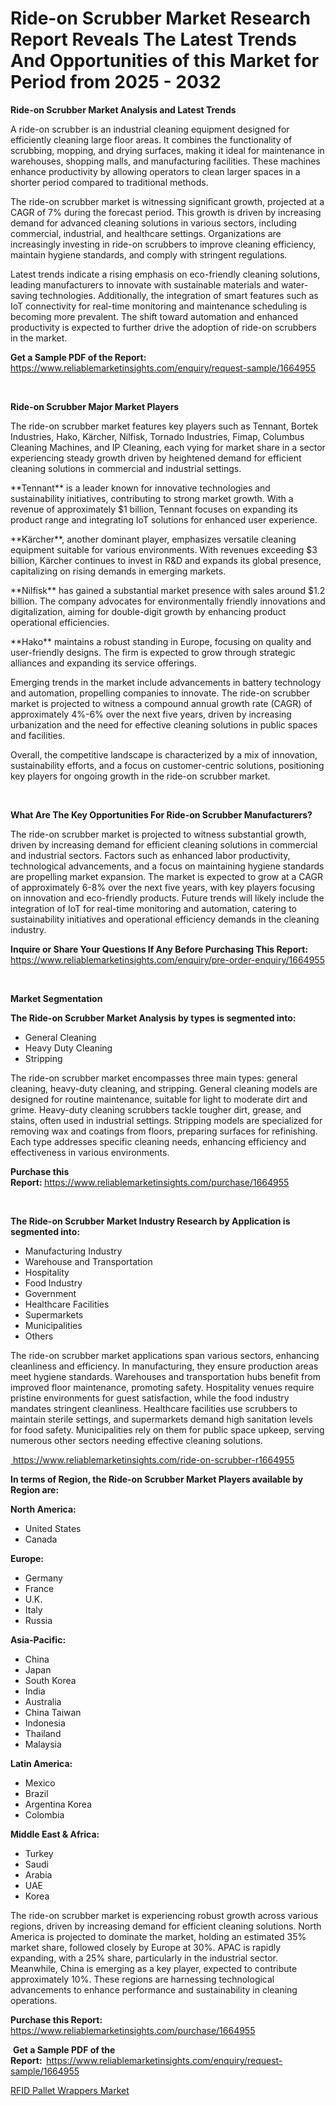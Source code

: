 <p><h1>Ride-on Scrubber Market Research Report Reveals The Latest Trends And Opportunities of this Market for Period from 2025 - 2032</h1></p><p><strong>Ride-on Scrubber Market Analysis and Latest Trends</strong></p>
<p><p>A ride-on scrubber is an industrial cleaning equipment designed for efficiently cleaning large floor areas. It combines the functionality of scrubbing, mopping, and drying surfaces, making it ideal for maintenance in warehouses, shopping malls, and manufacturing facilities. These machines enhance productivity by allowing operators to clean larger spaces in a shorter period compared to traditional methods.</p><p>The ride-on scrubber market is witnessing significant growth, projected at a CAGR of 7% during the forecast period. This growth is driven by increasing demand for advanced cleaning solutions in various sectors, including commercial, industrial, and healthcare settings. Organizations are increasingly investing in ride-on scrubbers to improve cleaning efficiency, maintain hygiene standards, and comply with stringent regulations.</p><p>Latest trends indicate a rising emphasis on eco-friendly cleaning solutions, leading manufacturers to innovate with sustainable materials and water-saving technologies. Additionally, the integration of smart features such as IoT connectivity for real-time monitoring and maintenance scheduling is becoming more prevalent. The shift toward automation and enhanced productivity is expected to further drive the adoption of ride-on scrubbers in the market.</p></p>
<p><strong>Get a Sample PDF of the Report:&nbsp;</strong> <a href="https://www.reliablemarketinsights.com/enquiry/request-sample/1664955?utm_campaign=2204&utm_medium=2&utm_source=Github&utm_content=ia&utm_term=23032025&utm_id=ride-on-scrubber">https://www.reliablemarketinsights.com/enquiry/request-sample/1664955</a></p>
<p>&nbsp;</p>
<p><strong>Ride-on Scrubber Major Market Players</strong></p>
<p><p>The ride-on scrubber market features key players such as Tennant, Bortek Industries, Hako, Kärcher, Nilfisk, Tornado Industries, Fimap, Columbus Cleaning Machines, and IP Cleaning, each vying for market share in a sector experiencing steady growth driven by heightened demand for efficient cleaning solutions in commercial and industrial settings.</p><p>**Tennant** is a leader known for innovative technologies and sustainability initiatives, contributing to strong market growth. With a revenue of approximately $1 billion, Tennant focuses on expanding its product range and integrating IoT solutions for enhanced user experience.</p><p>**Kärcher**, another dominant player, emphasizes versatile cleaning equipment suitable for various environments. With revenues exceeding $3 billion, Kärcher continues to invest in R&D and expands its global presence, capitalizing on rising demands in emerging markets.</p><p>**Nilfisk** has gained a substantial market presence with sales around $1.2 billion. The company advocates for environmentally friendly innovations and digitalization, aiming for double-digit growth by enhancing product operational efficiencies.</p><p>**Hako** maintains a robust standing in Europe, focusing on quality and user-friendly designs. The firm is expected to grow through strategic alliances and expanding its service offerings. </p><p>Emerging trends in the market include advancements in battery technology and automation, propelling companies to innovate. The ride-on scrubber market is projected to witness a compound annual growth rate (CAGR) of approximately 4%-6% over the next five years, driven by increasing urbanization and the need for effective cleaning solutions in public spaces and facilities.</p><p>Overall, the competitive landscape is characterized by a mix of innovation, sustainability efforts, and a focus on customer-centric solutions, positioning key players for ongoing growth in the ride-on scrubber market.</p></p>
<p>&nbsp;</p>
<p><strong>What Are The Key Opportunities For Ride-on Scrubber Manufacturers?</strong></p>
<p><p>The ride-on scrubber market is projected to witness substantial growth, driven by increasing demand for efficient cleaning solutions in commercial and industrial sectors. Factors such as enhanced labor productivity, technological advancements, and a focus on maintaining hygiene standards are propelling market expansion. The market is expected to grow at a CAGR of approximately 6-8% over the next five years, with key players focusing on innovation and eco-friendly products. Future trends will likely include the integration of IoT for real-time monitoring and automation, catering to sustainability initiatives and operational efficiency demands in the cleaning industry.</p></p>
<p><strong>Inquire or Share Your Questions If Any Before Purchasing This Report:</strong> <a href="https://www.reliablemarketinsights.com/enquiry/pre-order-enquiry/1664955?utm_campaign=2204&utm_medium=2&utm_source=Github&utm_content=ia&utm_term=23032025&utm_id=ride-on-scrubber">https://www.reliablemarketinsights.com/enquiry/pre-order-enquiry/1664955</a></p>
<p>&nbsp;</p>
<p><strong>Market Segmentation</strong></p>
<p><strong>The Ride-on Scrubber Market Analysis by types is segmented into:</strong></p>
<p><ul><li>General Cleaning</li><li>Heavy Duty Cleaning</li><li>Stripping</li></ul></p>
<p><p>The ride-on scrubber market encompasses three main types: general cleaning, heavy-duty cleaning, and stripping. General cleaning models are designed for routine maintenance, suitable for light to moderate dirt and grime. Heavy-duty cleaning scrubbers tackle tougher dirt, grease, and stains, often used in industrial settings. Stripping models are specialized for removing wax and coatings from floors, preparing surfaces for refinishing. Each type addresses specific cleaning needs, enhancing efficiency and effectiveness in various environments.</p></p>
<p><strong>Purchase this Report:&nbsp;</strong><a href="https://www.reliablemarketinsights.com/purchase/1664955?utm_campaign=2204&utm_medium=2&utm_source=Github&utm_content=ia&utm_term=23032025&utm_id=ride-on-scrubber">https://www.reliablemarketinsights.com/purchase/1664955</a></p>
<p>&nbsp;</p>
<p><strong>The Ride-on Scrubber Market Industry Research by Application is segmented into:</strong></p>
<p><ul><li>Manufacturing Industry</li><li>Warehouse and Transportation</li><li>Hospitality</li><li>Food Industry</li><li>Government</li><li>Healthcare Facilities</li><li>Supermarkets</li><li>Municipalities</li><li>Others</li></ul></p>
<p><p>The ride-on scrubber market applications span various sectors, enhancing cleanliness and efficiency. In manufacturing, they ensure production areas meet hygiene standards. Warehouses and transportation hubs benefit from improved floor maintenance, promoting safety. Hospitality venues require pristine environments for guest satisfaction, while the food industry mandates stringent cleanliness. Healthcare facilities use scrubbers to maintain sterile settings, and supermarkets demand high sanitation levels for food safety. Municipalities rely on them for public space upkeep, serving numerous other sectors needing effective cleaning solutions.</p></p>
<p><a href="https://www.reliablemarketinsights.com/ride-on-scrubber-r1664955?utm_campaign=2204&utm_medium=2&utm_source=Github&utm_content=ia&utm_term=23032025&utm_id=ride-on-scrubber">&nbsp;https://www.reliablemarketinsights.com/ride-on-scrubber-r1664955</a></p>
<p><strong>In terms of Region, the Ride-on Scrubber Market Players available by Region are:</strong></p>
<p>
    <p> <strong> North America: </strong>
        <ul>
            <li>United States</li>
            <li>Canada</li>
        </ul>
        </p> 
    <p> <strong> Europe: </strong>
        <ul>
            <li>Germany</li>
            <li>France</li>
            <li>U.K.</li>
            <li>Italy</li>
            <li>Russia</li>
        </ul>
        </p> 
    <p> <strong> Asia-Pacific: </strong>
        <ul>
            <li>China</li>
            <li>Japan</li>
            <li>South Korea</li>
            <li>India</li>
            <li>Australia</li>
            <li>China Taiwan</li>
            <li>Indonesia</li>
            <li>Thailand</li>
            <li>Malaysia</li>
        </ul>
        </p> 
    <p> <strong> Latin America: </strong>
        <ul>
            <li>Mexico</li>
            <li>Brazil</li>
            <li>Argentina Korea</li>
            <li>Colombia</li>
        </ul>
        </p> 
    <p> <strong> Middle East & Africa: </strong>
        <ul>
            <li>Turkey</li>
            <li>Saudi</li>
            <li>Arabia</li>
            <li>UAE</li>
            <li>Korea</li>
        </ul>
    </p>
    </p>
<p><p>The ride-on scrubber market is experiencing robust growth across various regions, driven by increasing demand for efficient cleaning solutions. North America is projected to dominate the market, holding an estimated 35% market share, followed closely by Europe at 30%. APAC is rapidly expanding, with a 25% share, particularly in the industrial sector. Meanwhile, China is emerging as a key player, expected to contribute approximately 10%. These regions are harnessing technological advancements to enhance performance and sustainability in cleaning operations.</p></p>
<p><strong>Purchase this Report: </strong><a href="https://www.reliablemarketinsights.com/purchase/1664955?utm_campaign=2204&utm_medium=2&utm_source=Github&utm_content=ia&utm_term=23032025&utm_id=ride-on-scrubber">https://www.reliablemarketinsights.com/purchase/1664955</a></p>
<p>&nbsp;<strong>Get a Sample PDF of the Report:&nbsp;&nbsp;</strong><a href="https://www.reliablemarketinsights.com/enquiry/request-sample/1664955?utm_campaign=2204&utm_medium=2&utm_source=Github&utm_content=ia&utm_term=23032025&utm_id=ride-on-scrubber">https://www.reliablemarketinsights.com/enquiry/request-sample/1664955</a></p>
<p><strong></strong></p>
<p><p><a href="https://github.com/tambraunrue691969/Market-Research-Report-List-1/blob/main/rfid-pallet-wrappers-market.md?utm_campaign=2204&utm_medium=2&utm_source=Github&utm_content=ia&utm_term=23032025&utm_id=ride-on-scrubber">RFID Pallet Wrappers Market</a></p></p>